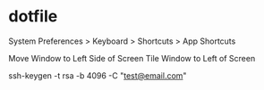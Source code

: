 # dotfile

System Preferences > Keyboard > Shortcuts > App Shortcuts

Move Window to Left Side of Screen
Tile Window to Left of Screen

ssh-keygen -t rsa -b 4096 -C "test@email.com"
